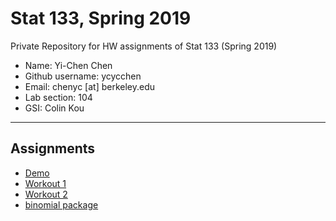 # Stat 133, Spring 2019

Private Repository for HW assignments of Stat 133 (Spring 2019)

- Name: Yi-Chen Chen
- Github username: ycycchen
- Email: chenyc [at] berkeley.edu
- Lab section: 104
- GSI: Colin Kou

-----

## Assignments

- [Demo](demo)
- [Workout 1](workout1)
- [Workout 2](workout2)
- [binomial package](binomial)


